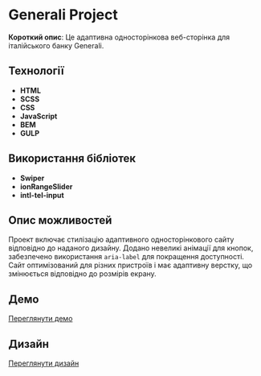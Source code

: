 # Generali Project

**Короткий опис**: Це адаптивна односторінкова веб-сторінка для італійського банку Generali.

## Технології
- **HTML**
- **SCSS**
- **CSS**
- **JavaScript**
- **BEM**
- **GULP**

## Використання бібліотек
- **Swiper**
- **ionRangeSlider**
- **intl-tel-input**

## Опис можливостей
Проект включає стилізацію адаптивного односторінкового сайту відповідно до наданого дизайну. Додано невеликі анімації для кнопок, забезпечено використання `aria-label` для покращення доступності. Сайт оптимізований для різних пристроїв і має адаптивну верстку, що змінюється відповідно до розмірів екрану.

## Демо
[Переглянути демо](https://julwer1k.github.io/traffic-devils__test-task/)

## Дизайн
[Переглянути дизайн](https://www.figma.com/design/M56AjToDTgoYn36M913oej)
